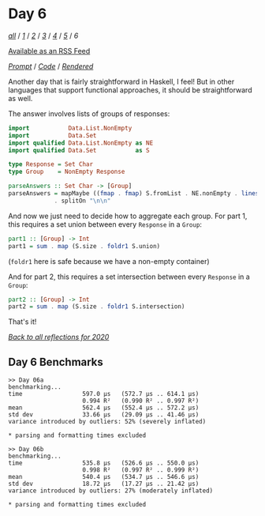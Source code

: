 Day 6
===

<!--
This section is generated and compiled by the build script at ./Build.hs from
the file `./reflections/day06.md`.  If you want to edit this, edit
that file instead!
-->

*[all][reflections]* / *[1][day01]* / *[2][day02]* / *[3][day03]* / *[4][day04]* / *[5][day05]* / *6*

[reflections]: https://github.com/mstksg/advent-of-code-2020/blob/master/reflections.md
[day01]: https://github.com/mstksg/advent-of-code-2020/blob/master/reflections-out/day01.md
[day02]: https://github.com/mstksg/advent-of-code-2020/blob/master/reflections-out/day02.md
[day03]: https://github.com/mstksg/advent-of-code-2020/blob/master/reflections-out/day03.md
[day04]: https://github.com/mstksg/advent-of-code-2020/blob/master/reflections-out/day04.md
[day05]: https://github.com/mstksg/advent-of-code-2020/blob/master/reflections-out/day05.md

[Available as an RSS Feed][rss]

[rss]: http://feeds.feedburner.com/jle-advent-of-code-2020

*[Prompt][d06p]* / *[Code][d06g]* / *[Rendered][d06h]*

[d06p]: https://adventofcode.com/2020/day/6
[d06g]: https://github.com/mstksg/advent-of-code-2020/blob/master/src/AOC/Challenge/Day06.hs
[d06h]: https://mstksg.github.io/advent-of-code-2020/src/AOC.Challenge.Day06.html

Another day that is fairly straightforward in Haskell, I feel!  But in other
languages that support functional approaches, it should be straightforward as
well.

The answer involves lists of groups of responses:

```haskell
import           Data.List.NonEmpty
import           Data.Set
import qualified Data.List.NonEmpty as NE
import qualified Data.Set           as S

type Response = Set Char
type Group    = NonEmpty Response

parseAnswers :: Set Char -> [Group]
parseAnswers = mapMaybe ((fmap . fmap) S.fromList . NE.nonEmpty . lines)
             . splitOn "\n\n"
```

And now we just need to decide how to aggregate each group.  For part 1, this
requires a set union between every `Response` in a `Group`:

```haskell
part1 :: [Group] -> Int
part1 = sum . map (S.size . foldr1 S.union)
```

(`foldr1` here is safe because we have a non-empty container)

And for part 2, this requires a set intersection between every `Response` in a
`Group`:


```haskell
part2 :: [Group] -> Int
part2 = sum . map (S.size . foldr1 S.intersection)
```

That's it!


*[Back to all reflections for 2020][reflections]*

## Day 6 Benchmarks

```
>> Day 06a
benchmarking...
time                 597.0 μs   (572.7 μs .. 614.1 μs)
                     0.994 R²   (0.990 R² .. 0.997 R²)
mean                 562.4 μs   (552.4 μs .. 572.2 μs)
std dev              33.66 μs   (29.09 μs .. 41.46 μs)
variance introduced by outliers: 52% (severely inflated)

* parsing and formatting times excluded

>> Day 06b
benchmarking...
time                 535.8 μs   (526.6 μs .. 550.0 μs)
                     0.998 R²   (0.997 R² .. 0.999 R²)
mean                 540.4 μs   (534.7 μs .. 546.6 μs)
std dev              18.72 μs   (17.27 μs .. 21.42 μs)
variance introduced by outliers: 27% (moderately inflated)

* parsing and formatting times excluded
```

